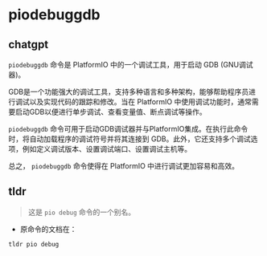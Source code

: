 # piodebuggdb 
## chatgpt 
`piodebuggdb` 命令是 PlatformIO 中的一个调试工具，用于启动 GDB (GNU调试器)。

GDB是一个功能强大的调试工具，支持多种语言和多种架构，能够帮助程序员进行调试以及实现代码的跟踪和修改。当在 PlatformIO 中使用调试功能时，通常需要启动GDB以便进行单步调试、查看变量值、断点调试等操作。

`piodebuggdb` 命令可用于启动GDB调试器并与PlatformIO集成。在执行此命令时，将自动加载程序的调试符号并将其连接到 GDB。此外，它还支持多个调试选项，例如定义调试版本、设置调试端口、设置调试主机等。

总之， `piodebuggdb` 命令使得在 PlatformIO 中进行调试更加容易和高效。 

## tldr 
 
> 这是 `pio debug` 命令的一个别名。

- 原命令的文档在：

`tldr pio debug`
